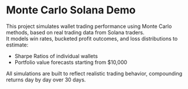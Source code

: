 # Monte Carlo Solana Demo

This project simulates wallet trading performance using Monte Carlo methods, based on real trading data from Solana traders.  
It models win rates, bucketed profit outcomes, and loss distributions to estimate:
- Sharpe Ratios of individual wallets
- Portfolio value forecasts starting from $10,000

All simulations are built to reflect realistic trading behavior, compounding returns day by day over 30 days.
